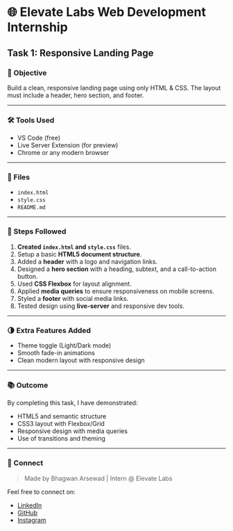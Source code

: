 # 🌐 Elevate Labs Web Development Internship

## Task 1: Responsive Landing Page

### 🎯 Objective
Build a clean, responsive landing page using only HTML & CSS. The layout must include a header, hero section, and footer.

---

### 🛠 Tools Used
- VS Code (free)
- Live Server Extension (for preview)
- Chrome or any modern browser

---

### 📄 Files
- `index.html`
- `style.css`
- `README.md`

---

### 📌 Steps Followed
1. **Created `index.html` and `style.css`** files.
2. Setup a basic **HTML5 document structure**.
3. Added a **header** with a logo and navigation links.
4. Designed a **hero section** with a heading, subtext, and a call-to-action button.
5. Used **CSS Flexbox** for layout alignment.
6. Applied **media queries** to ensure responsiveness on mobile screens.
7. Styled a **footer** with social media links.
8. Tested design using **live-server** and responsive dev tools.

---

### 🌗 Extra Features Added
- Theme toggle (Light/Dark mode)
- Smooth fade-in animations
- Clean modern layout with responsive design

---

### 📚 Outcome
By completing this task, I have demonstrated:
- HTML5 and semantic structure
- CSS3 layout with Flexbox/Grid
- Responsive design with media queries
- Use of transitions and theming

---

### 🔗 Connect
> Made by Bhagwan Arsewad | Intern @ Elevate Labs

Feel free to connect on:
- [LinkedIn](https://www.linkedin.com/in/bhagwan-arsewad-0bb7b5279/)
- [GitHub](https://github.com/bhagwan388)
- [Instagram](https://www.instagram.com/bhagwan_045/)
